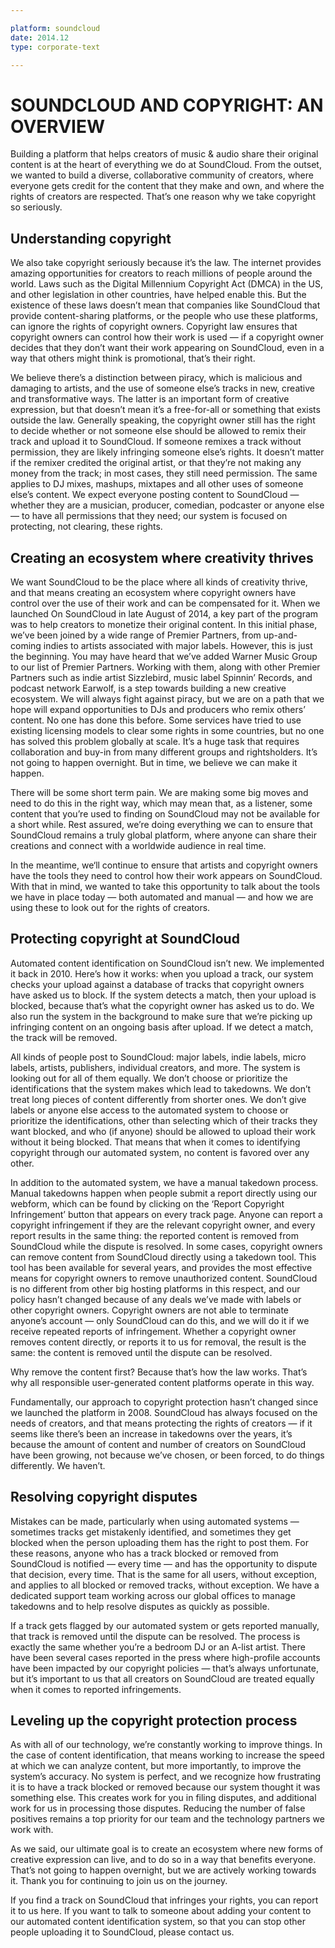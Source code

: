 ```yaml
---

platform: soundcloud
date: 2014.12
type: corporate-text

---
```


# SOUNDCLOUD AND COPYRIGHT: AN OVERVIEW
Building a platform that helps creators of music & audio share their original content is at the heart of everything we do at SoundCloud. From the outset, we wanted to build a diverse, collaborative community of creators, where everyone gets credit for the content that they make and own, and where the rights of creators are respected. That’s one reason why we take copyright so seriously.

## Understanding copyright

We also take copyright seriously because it’s the law. The internet provides amazing opportunities for creators to reach millions of people around the world. Laws such as the Digital Millennium Copyright Act (DMCA) in the US, and other legislation in other countries, have helped enable this. But the existence of these laws doesn’t mean that companies like SoundCloud that provide content-sharing platforms, or the people who use these platforms, can ignore the rights of copyright owners. Copyright law ensures that copyright owners can control how their work is used — if a copyright owner decides that they don’t want their work appearing on SoundCloud, even in a way that others might think is promotional, that’s their right.

We believe there’s a distinction between piracy, which is malicious and damaging to artists, and the use of someone else’s tracks in new, creative and transformative ways. The latter is an important form of creative expression, but that doesn’t mean it’s a free-for-all or something that exists outside the law. Generally speaking, the copyright owner still has the right to decide whether or not someone else should be allowed to remix their track and upload it to SoundCloud. If someone remixes a track without permission, they are likely infringing someone else’s rights. It doesn’t matter if the remixer credited the original artist, or that they’re not making any money from the track; in most cases, they still need permission. The same applies to DJ mixes, mashups, mixtapes and all other uses of someone else’s content. We expect everyone posting content to SoundCloud — whether they are a musician, producer, comedian, podcaster or anyone else — to have all permissions that they need; our system is focused on protecting, not clearing, these rights.

## Creating an ecosystem where creativity thrives

We want SoundCloud to be the place where all kinds of creativity thrive, and that means creating an ecosystem where copyright owners have control over the use of their work and can be compensated for it. When we launched On SoundCloud in late August of 2014, a key part of the program was to help creators to monetize their original content. In this initial phase, we’ve been joined by a wide range of Premier Partners, from up-and-coming indies to artists associated with major labels. However, this is just the beginning. You may have heard that we’ve added Warner Music Group to our list of Premier Partners. Working with them, along with other Premier Partners such as indie artist Sizzlebird, music label Spinnin’ Records, and podcast network Earwolf, is a step towards building a new creative ecosystem. We will always fight against piracy, but we are on a path that we hope will expand opportunities to DJs and producers who remix others’ content. No one has done this before. Some services have tried to use existing licensing models to clear some rights in some countries, but no one has solved this problem globally at scale. It’s a huge task that requires collaboration and buy-in from many different groups and rightsholders. It’s not going to happen overnight. But in time, we believe we can make it happen.

There will be some short term pain. We are making some big moves and need to do this in the right way, which may mean that, as a listener, some content that you’re used to finding on SoundCloud may not be available for a short while. Rest assured, we’re doing everything we can to ensure that SoundCloud remains a truly global platform, where anyone can share their creations and connect with a worldwide audience in real time.

In the meantime, we‘ll continue to ensure that artists and copyright owners have the tools they need to control how their work appears on SoundCloud. With that in mind, we wanted to take this opportunity to talk about the tools we have in place today — both automated and manual — and how we are using these to look out for the rights of creators.

## Protecting copyright at SoundCloud

Automated content identification on SoundCloud isn’t new. We implemented it back in 2010. Here’s how it works: when you upload a track, our system checks your upload against a database of tracks that copyright owners have asked us to block. If the system detects a match, then your upload is blocked, because that’s what the copyright owner has asked us to do. We also run the system in the background to make sure that we’re picking up infringing content on an ongoing basis after upload.  If we detect a match, the track will be removed.

All kinds of people post to SoundCloud: major labels, indie labels, micro labels, artists, publishers, individual creators, and more. The system is looking out for all of them equally. We don’t choose or prioritize the identifications that the system makes which lead to takedowns. We don’t treat long pieces of content differently from shorter ones. We don’t give labels or anyone else access to the automated system to choose or prioritize the identifications, other than selecting which of their tracks they want blocked, and who (if anyone) should be allowed to upload their work without it being blocked. That means that when it comes to identifying copyright through our automated system, no content is favored over any other.

In addition to the automated system, we have a manual takedown process. Manual takedowns happen when people submit a report directly using our webform, which can be found by clicking on the ‘Report Copyright Infringement’ button that appears on every track page. Anyone can report a copyright infringement if they are the relevant copyright owner, and every report results in the same thing: the reported content is removed from SoundCloud while the dispute is resolved. In some cases, copyright owners can remove content from SoundCloud directly using a takedown tool. This tool has been available for several years, and provides the most effective means for copyright owners to remove unauthorized content. SoundCloud is no different from other big hosting platforms in this respect, and our policy hasn’t changed because of any deals we’ve made with labels or other copyright owners. Copyright owners are not able to terminate anyone’s account — only SoundCloud can do this, and we will do it if we receive repeated reports of infringement. Whether a copyright owner removes content directly, or reports it to us for removal, the result is the same: the content is removed until the dispute can be resolved.

Why remove the content first? Because that’s how the law works. That’s why all responsible user-generated content platforms operate in this way.

Fundamentally, our approach to copyright protection hasn’t changed since we launched the platform in 2008. SoundCloud has always focused on the needs of creators, and that means protecting the rights of creators — if it seems like there’s been an increase in takedowns over the years, it’s because the amount of content and number of creators on SoundCloud have been growing, not because we’ve chosen, or been forced, to do things differently. We haven’t.

## Resolving copyright disputes

Mistakes can be made, particularly when using automated systems — sometimes tracks get mistakenly identified, and sometimes they get blocked when the person uploading them has the right to post them. For these reasons, anyone who has a track blocked or removed from SoundCloud is notified — every time — and has the opportunity to dispute that decision, every time. That is the same for all users, without exception, and applies to all blocked or removed tracks, without exception. We have a dedicated support team working across our global offices to manage takedowns and to help resolve disputes as quickly as possible.

If a track gets flagged by our automated system or gets reported manually, that track is removed until the dispute can be resolved. The process is exactly the same whether you’re a bedroom DJ or an A-list artist. There have been several cases reported in the press where high-profile accounts have been impacted by our copyright policies — that’s always unfortunate, but it’s important to us that all creators on SoundCloud are treated equally when it comes to reported infringements.

## Leveling up the copyright protection process

As with all of our technology, we’re constantly working to improve things. In the case of content identification, that means working to increase the speed at which we can analyze content, but more importantly, to improve the system’s accuracy. No system is perfect, and we recognize how frustrating it is to have a track blocked or removed because our system thought it was something else. This creates work for you in filing disputes, and additional work for us in processing those disputes. Reducing the number of false positives remains a top priority for our team and the technology partners we work with.

As we said, our ultimate goal is to create an ecosystem where new forms of creative expression can live, and to do so in a way that benefits everyone. That’s not going to happen overnight, but we are actively working towards it. Thank you for continuing to join us on the journey.

If you find a track on SoundCloud that infringes your rights, you can report it to us here. If you want to talk to someone about adding your content to our automated content identification system, so that you can stop other people uploading it to SoundCloud, please contact us.